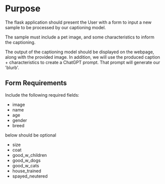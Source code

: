 # Purpose

The flask application should present the User with a form to input a new sample to be processed by our captioning model.

The sample must include a pet image, and some characteristics to inform the captioning.

The output of the captioning model should be displayed on the webpage, along with the provided image.
In addition, we will use the produced caption + characteristics to create a ChatGPT prompt.
That prompt will generate our 'blurb'.

## Form Requirements

Include the following required fields:

- image
- name
- age
- gender
- breed

below should be optional

- size
- coat
- good_w_children
- good_w_dogs
- good_w_cats
- house_trained
- spayed_neutered
